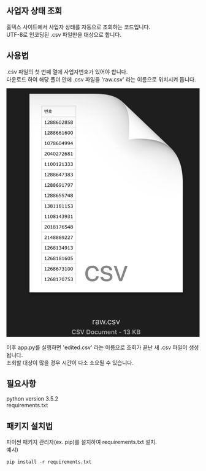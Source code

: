 ## 사업자 상태 조회
홈텍스 사이트에서 사업자 상태를 자동으로 조회하는 코드입니다.  
UTF-8로 인코딩된 .csv 파일만을 대상으로 합니다.  

## 사용법
.csv 파일의 첫 번째 열에 사업자번호가 있어야 합니다.  
다운로드 하여 해당 폴더 안에 .csv 파일을 'raw.csv' 라는 이름으로 위치시켜 둡니다.  
  
![EXAMPLE](./img/img01.png)
  
이후 app.py를 실행하면 'edited.csv' 라는 이름으로 조회가 끝난 새 .csv 파일이 생성됩니다.  
조회할 대상이 많을 경우 시간이 다소 소요될 수 있습니다.  

## 필요사항
python version 3.5.2  
requirements.txt  

## 패키지 설치법
파이썬 패키지 관리자(ex. pip)를 설치하여 requirements.txt 설치.  
예시)  
```
pip install -r requirements.txt
```